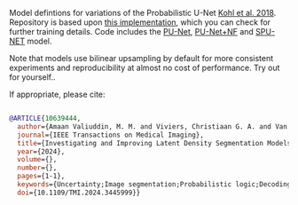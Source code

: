 Model defintions for variations of the Probabilistic U-Net [Kohl et al. 2018](https://arxiv.org/abs/1806.05034). Repository is based upon [this implementation](https://github.com/stefanknegt/Probabilistic-Unet-Pytorch), which you can check for further training details. Code includes the [PU-Net](https://arxiv.org/abs/1806.05034), [PU-Net+NF](https://link.springer.com/chapter/10.1007/978-3-030-87735-4_8) and [SPU-NET](https://ieeexplore.ieee.org/abstract/document/10639444) model.

Note that models use bilinear upsampling by default for more consistent experiments and reproducibility at almost no cost of performance. Try out for yourself..

If appropriate, please cite:

```bibtex

@ARTICLE{10639444,
  author={Amaan Valiuddin, M. M. and Viviers, Christiaan G. A. and Van Sloun, Ruud J. G. and De With, Peter H. N. and Sommen, Fons van der},
  journal={IEEE Transactions on Medical Imaging}, 
  title={Investigating and Improving Latent Density Segmentation Models for Aleatoric Uncertainty Quantification in Medical Imaging}, 
  year={2024},
  volume={},
  number={},
  pages={1-1},
  keywords={Uncertainty;Image segmentation;Probabilistic logic;Decoding;Training;Biomedical imaging;Annotations;Probabilistic Segmentation;Aleatoric Uncertainty;Latent Density Modeling},
  doi={10.1109/TMI.2024.3445999}}
